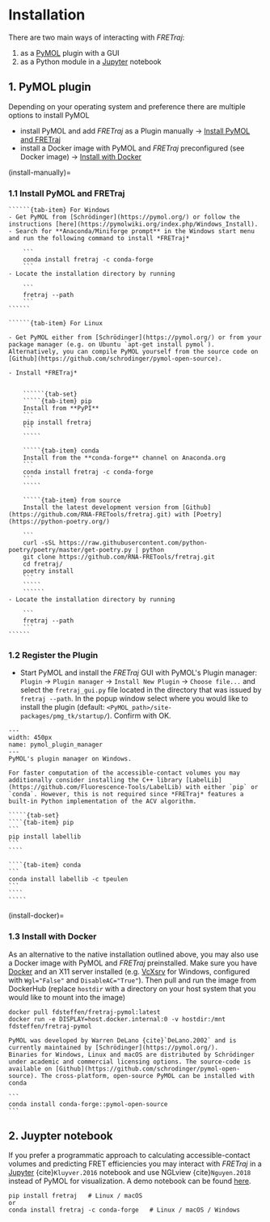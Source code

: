 # Installation

There are two main ways of interacting with *FRETraj*:
1. as a [PyMOL](https://pymol.org/) plugin with a GUI
2. as a Python module in a [Jupyter](https://jupyter.org/) notebook


## 1. PyMOL plugin
Depending on your operating system and preference there are multiple options to install PyMOL
- install PyMOL and add *FRETraj* as a Plugin manually &rarr; [Install PyMOL and FRETraj](install-manually)
- install a Docker image with PyMOL and *FRETraj* preconfigured (see Docker image) &rarr; [Install with Docker](install-docker)


(install-manually)=
### 1.1 Install PyMOL and FRETraj

```````{tab-set}
``````{tab-item} For Windows
- Get PyMOL from [Schrödinger](https://pymol.org/) or follow the instructions [here](https://pymolwiki.org/index.php/Windows_Install).
- Search for **Anaconda/Miniforge prompt** in the Windows start menu and run the following command to install *FRETraj*

    ```
    conda install fretraj -c conda-forge
    ```
- Locate the installation directory by running

    ```
    fretraj --path
    ```
``````

``````{tab-item} For Linux

- Get PyMOL either from [Schrödinger](https://pymol.org/) or from your package manager (e.g. on Ubuntu `apt-get install pymol`). Alternatively, you can compile PyMOL yourself from the source code on [Github](https://github.com/schrodinger/pymol-open-source).

- Install *FRETraj*
  

    ``````{tab-set}
    `````{tab-item} pip
    Install from **PyPI** 
    ```
    pip install fretraj
    ```
    `````

    `````{tab-item} conda
    Install from the **conda-forge** channel on Anaconda.org
    ```
    conda install fretraj -c conda-forge
    ```
    `````

    `````{tab-item} from source
    Install the latest development version from [Github](https://github.com/RNA-FRETools/fretraj.git) with [Poetry](https://python-poetry.org/)
    
    ```
    curl -sSL https://raw.githubusercontent.com/python-poetry/poetry/master/get-poetry.py | python
    git clone https://github.com/RNA-FRETools/fretraj.git
    cd fretraj/
    poetry install
    ```
    `````
    ``````
- Locate the installation directory by running

    ```
    fretraj --path
    ```
``````
```````


### 1.2 Register the Plugin
- Start PyMOL and install the *FRETraj* GUI with PyMOL's Plugin manager: `Plugin` &rarr; `Plugin manager` &rarr; `Install New Plugin` &rarr; `Choose file...` and select the `fretraj_gui.py` file located in the directory that was issued by `fretraj --path`. In the popup window select where you would like to install the plugin (default: `<PyMOL_path>/site-packages/pmg_tk/startup/`). Confirm with OK.

```{figure} ../images/pymol_plugin_manager.png
---
width: 450px
name: pymol_plugin_manager
---
PyMOL's plugin manager on Windows.
```


``````{tip}
For faster computation of the accessible-contact volumes you may additionally consider installing the C++ library [LabelLib](https://github.com/Fluorescence-Tools/LabelLib) with either `pip` or `conda`. However, this is not required since *FRETraj* features a built-in Python implementation of the ACV algorithm.

`````{tab-set}
````{tab-item} pip
```
pip install labellib
```
````

````{tab-item} conda
```
conda install labellib -c tpeulen
```
````
`````
``````

(install-docker)=
### 1.3 Install with Docker
<a name="install-docker"></a>
As an alternative to the native installation outlined above, you may also use a Docker image with PyMOL and *FRETraj* preinstalled. Make sure you have [Docker](https://www.docker.com/products/docker-desktop) and an X11 server installed (e.g. [VcXsrv](https://sourceforge.net/projects/vcxsrv/) for Windows, configured with `Wgl="False"` and `DisableAC="True"`). Then pull and run the image from DockerHub (replace `hostdir` with a directory on your host system that you would like to mount into the image)

```
docker pull fdsteffen/fretraj-pymol:latest
docker run -e DISPLAY=host.docker.internal:0 -v hostdir:/mnt fdsteffen/fretraj-pymol
```

````{admonition} Incentive or open-source PyMOL
PyMOL was developed by Warren DeLano {cite}`DeLano.2002` and is currently maintained by [Schrödinger](https://pymol.org/). 
Binaries for Windows, Linux and macOS are distributed by Schrödinger under academic and commercial licensing options. The source-code is available on [Github](https://github.com/schrodinger/pymol-open-source). The cross-platform, open-source PyMOL can be installed with conda

```
conda install conda-forge::pymol-open-source
```
````

## 2. Juypter notebook

If you prefer a programmatic approach to calculating accessible-contact volumes and predicting FRET efficiencies you may interact with *FRETraj* in a [Jupyter](https://jupyter.org/) {cite}`Kluyver.2016` notebook and use NGLview {cite}`Nguyen.2018` instead of PyMOL for visualization. A demo notebook can be found [here](https://github.com/RNA-FRETools/FRETraj-demo).

```
pip install fretraj   # Linux / macOS
or
conda install fretraj -c conda-forge   # Linux / macOS / Windows
```